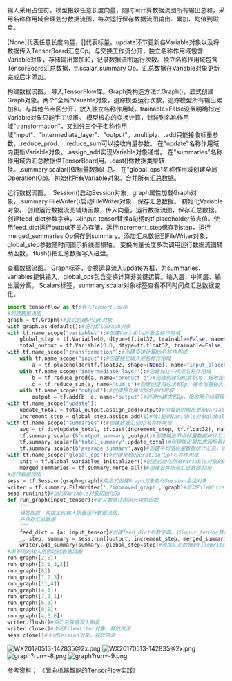 输入采用占位符，模型接收任意长度向量，随时间计算数据流图所有输出总和，采用名称作用域合理划分数据流图，每次运行保存数据流图输出、累加、均值到磁盘。

[None]代表任意长度向量，[]代表标量。update环节更新各Variable对象以及将数据传入TensorBoard汇总Op。与交换工作流分开，独立名称作用域包含Variable对象，存储输出累加和，记录数据流图运行次数。独立名称作用域包含TensorBoard汇总数据，tf.scalar_summary Op。汇总数据在Variable对象更新完成后才添加。

构建数据流图。
导入TensorFlow库。Graph类构造方法tf.Graph()，显式创建Graph对象。两个“全局”Variable对象，追踪模型运行次数，追踪模型所有输出累加和。与其他节点区分开，放入独立名称作用域。trainable=False设置明确指定Variable对象只能手工设置。
模型核心的变换计算，封装到名称作用域"transformation"，又划分三个子名称作用域"input"、"intermediate_layer"、"output"。.multiply、.add只能接收标量参数，.reduce_prod、. reduce_sum可以接收向量参数。
在"update"名称作用域内更新Variable对象。.assign_add实现Variable对象递增。
在"summaries"名称作用域内汇总数据供TensorBoard用。.cast()做数据类型转换。.summary.scalar()做标量数据汇总。
在"global_ops"名称作用域创建全局Operation(Op)。初始化所有Variable对象。合并所有汇总数据。

运行数据流图。
.Session()启动Session对象，graph属性加载Graph对象，.summary.FileWriter()启动FileWriter对象，保存汇总数据。
初始化Variable对象。
创建运行数据流图辅助函数，传入向量，运行数据流图，保存汇总数据。创建feed_dict参数字典，以input_tensor替换a句柄的tf.placeholder节点值。使用feed_dict运行output不关心存储，运行increment_step保存到step，运行merged_summaries Op保存到summary。添加汇总数据到FileWriter对象，global_step参数随时间图示折线图横轴。
变换向量长度多次调用运行数据流图辅助函数。.flush()把汇总数据写入磁盘。

查看数据流图。
Graph标签，变换运算流入update方框，为summaries、variables提供输入，global_ops包含变换计算非关键运算。输入层、中间层、输出层分离。
Scalars标签，summary.scalar对象标签查看不同时间点汇总数据变化。


```python
import tensorflow as tf#导入TensorFlow库
#构建数据流图
graph = tf.Graph()#显式创建Graph对象
with graph.as_default():#设为默认Graph对象
with tf.name_scope("variables"):#创建Variable对象名称作用域
    global_step = tf.Variable(0, dtype=tf.int32, trainable=False, name="global_step")#记录数据流图运行次数的Variable对象，初值为0，数据类型为32位整型，不可自动修改，以global_step标识
    total_output = tf.Variable(0.0, dtype=tf.float32, trainable=False, name="total_output")#追踪模型所有输出累加和的Variable对象，初值为0.0，数据类型为32位浮点型，不可自动修改，以total_output标识
with tf.name_scope("transformation"):#创建变换计算Op名称作用域
    with tf.name_scope("input"):#创建独立输入层名称作用域
        a = tf.placeholder(tf.float32, shape=[None], name="input_placeholder_a")#创建占位符，接收一个32位浮点型任意长度的向量作为输入，以input_placeholder_a标识
    with tf.name_scope("intermediate_layer"):#创建独立中间层名称作用域
        b = tf.reduce_prod(a, name="product_b")#创建创建归约乘积Op，接收张量输入，输出张量所有分量(元素)的乘积，以product_b标识
        c = tf.reduce_sum(a, name="sum_c")#创建创建归约求和Op，接收张量输入，输出张量所有分量(元素)的求和，以sum_c标识
    with tf.name_scope("output"):#创建独立输出层名称作用域
        output = tf.add(b, c, name="output")#创建创建求和Op，接收两个标量输入,输出标量求和,以output标识
with tf.name_scope("update"):
    update_total = total_output.assign_add(output)#用最新的输出更新Variable对象total_output
    increment_step = global_step.assign_add(1)#增1更新Variable对象global_step，记录数据流图运行次数
with tf.name_scope("summaries"):#创建数据汇总Op名称作用域
    avg = tf.div(update_total, tf.cast(increment_step, tf.float32), name="average")#计算平均值，输出累加和除以数据流图运行次数，把运行次数数据类型转换为32位浮点型，以average标识
    tf.summary.scalar(b'output_summary',output)#创建输出节点标量数据统计汇总，以output_summary标识
    tf.summary.scalar(b'total_summary',update_total)#创建输出累加求和标量数据统计汇总，以total_summary标识
    tf.summary.scalar(b'average_summary',avg)#创建平均值标量数据统计汇总，以average_summary标识
with tf.name_scope("global_ops"):#创建全局Operation(Op)名称作用域
    init = tf.global_variables_initializer()#创建初始化所有Variable对象的Op
    merged_summaries = tf.summary.merge_all()#创建合并所有汇总数据的Op
#运行数据流图
sess = tf.Session(graph=graph)#用显式创建Graph对象启动Session会话对象
writer = tf.summary.FileWriter('./improved_graph', graph)#启动FileWriter对象，保存汇总数据
sess.run(init)#运行Variable对象初始化Op
def run_graph(input_tensor):#定义数据注图运行辅助函数
    """
    辅助函数：用给定的输入张量运行数据流图，
    并保存汇总数据
    """
    feed_dict = {a: input_tensor}#创建feed_dict参数字典，以input_tensor替换a句柄的tf.placeholder节点值
    _, step, summary = sess.run([output, increment_step, merged_summaries], feed_dict=feed_dict)#使用feed_dict运行output不关心存储，运行increment_step保存到step，运行merged_summaries Op保存到summary
    writer.add_summary(summary, global_step=step)#添加汇总数据到FileWriter对象，global_step参数时间图示折线图横轴
#用不同的输入用例运行数据流图
run_graph([2,8])
run_graph([3,1,3,3])
run_graph([8])
run_graph([1,2,3])
run_graph([11,4])
run_graph([4,1])
run_graph([7,3,1])
run_graph([6,3])
run_graph([0,2])
run_graph([4,5,6])
writer.flush()#将汇总数据写入磁盘
writer.close()#关闭FileWriter对象，释放资源
sess.close()#关闭Session对象，释放资源
```

![WX20170513-142835@2x.png](http://upload-images.jianshu.io/upload_images/80690-e802d7684dae4f6e.png?imageMogr2/auto-orient/strip%7CimageView2/2/w/1240)
![WX20170513-142835@2x.png](http://upload-images.jianshu.io/upload_images/80690-e802d7684dae4f6e.png?imageMogr2/auto-orient/strip%7CimageView2/2/w/1240)
![graph?run=-8.png](http://upload-images.jianshu.io/upload_images/80690-86abeb9a29c9c27b.png?imageMogr2/auto-orient/strip%7CimageView2/2/w/1240)
![graph?run=-9.png](http://upload-images.jianshu.io/upload_images/80690-e9b752d7e8fdae77.png?imageMogr2/auto-orient/strip%7CimageView2/2/w/1240)

参考资料：
《面向机器智能的TensorFlow实践》


